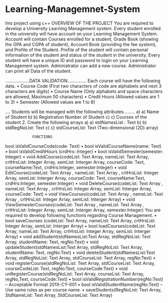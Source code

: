 # Learning-Managemnet-System
lms project using c++
                    OVERVIEW OF THE PROJECT
You are required to develop a University Learning Management system. Every student enrolled in
the university will have account on your Learning Management System. Account will contain
Courses enrolled for a student, Grade Book (showing the GPA and CGPA of student), Account
Book (providing the fee system), and Profile of the Student. Profile of the student will contain
personal information of the student and status of the student in the university. Every student will
have a unique ID and password to login on your Learning Management system. Administrator can
add a new course. Administrator can print all Data of the student.


...................DATA VALIDATION...............
Each course will have the following data.
• Course Code (First two characters of code are alphabets and next 3 characters are digits)
• Course Name (Only alphabets and space characters are allowed, Maximum 50 characters)
• Credit Hours (Allowed values are 1 to 3)
• Semester (Allowed values are 1 to 8)

.... Students will be managed with the
following attributes.........
a) a) Name of Student
b) b) Registration Number of Student
c) c) Courses of the student
2. Create the following arrays
a) a) stdNamesList : Text
b) b) stdRegNoList: Text
c) c) stdCourseList: Text (Two-dimensional (2D) array)

                FUNCTIONS
bool isValidCourseCode(code: Text)
• bool isValidCourseName(name: Text)
• bool isValidCreditHours (crdHrs: Integer)
• bool isValidSemester(semester: Integer)
• void AddCourse(codeList: Text Array, nameList: Text Array, crtHrsList: Integer Array, semList:
Interger Array, courseCode: Text, courseName:Text, crdHrs:Integer, semester:Integer)
• void EditCourse(codeList: Text Array , nameList: Text Array , crtHrsList: Integer Array,
semList: Interger Array, courseCode: Text, courseName:Text, crdHrs:Integer, semester:Integer)
• void DeleteCourse(codeList: Text Array , nameList: Text Array , crtHrsList: Integer Array,
semList: Interger Array, courseCode: Text)
• void ViewCourses(codeList: Text Array , nameList: Text Array , crtHrsList: Integer Array,
semList: Interger Array)
• void ViewSemesterCourses(codeList: Text Array , nameList: Text Array , crtHrsList: Integer
Array, semList: Interger Array, semester:Integer)
You are required to develop following functions regarding Course Management.
• bool saveCourses (codeList: Text Array, nameList: Text Array, crtHrsList: Integer Array,
semList: Interger Array)
• bool loadCourses(codeList: Text Array, nameList: Text Array, crtHrsList: Integer Array,
semList: Interger Array)
• void addStudent(stdNamesList:Text Array, stdRegNoList: Text Array, studentName: Text,
 regNo:Text)
• void updateStudent(stdNamesList:Text Array, stdRegNoList: Text Array, studentName:
Text,
 regNo:Text)
• void deleteStudent(stdNamesList:Text Array, stdRegNoList: Text Array, stdCourseList:
Text Array, regNo:Text)
• void registerCourse(stdRegNoList: Text Array, stdCourseList: Text Array,
courseCodeList: Text, regNo:Text, courseCode:Text)
• void unRegisterCourse(stdRegNoList: Text Array, courseList: Text Array, regNo,Text,
 courseCode:Text)
• bool isValidRegistrationNumber(regNo:Text) – Acceptable Format 201X-CY-001
• bool isValidStudentName(regNo:Text) – Use same rules as per course name.
• saveStudents(RegNoList: Text Array, StdNameList: Text Array, StdCourseList: Text Array)
